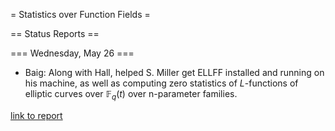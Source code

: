 = Statistics over Function Fields =

== Status Reports ==

=== Wednesday, May 26 ===

 * Baig: Along with Hall, helped S. Miller get ELLFF installed and running on his machine, as well as computing zero statistics of $L$-functions of elliptic curves over $\mathbb{F}_q(t)$ over n-parameter families.

<a href="http://www.williams.edu/go/math/sjmiller/public_html/sageecfnfields.pdf">link to report</a>
